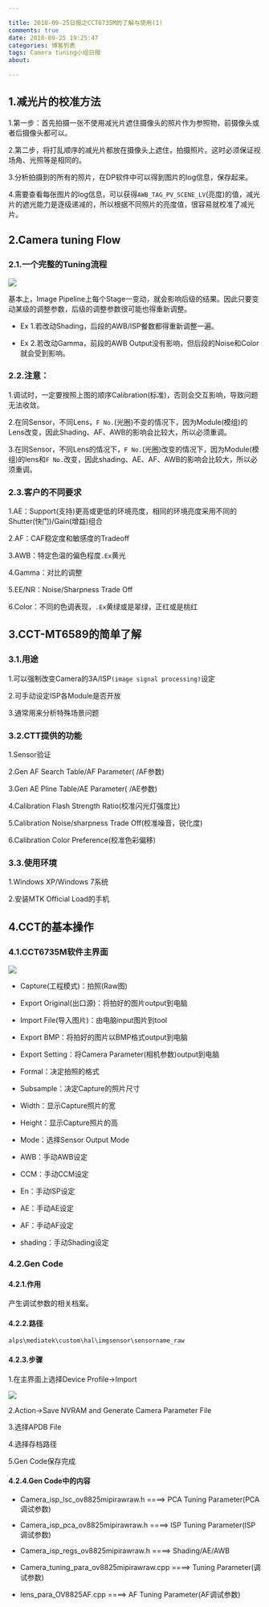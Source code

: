 ```yaml
---

title: 2018-09-25日报之CCT6735M的了解与使用(1)
comments: true
date: 2018-09-25 19:25:47
categories: 博客列表
tags: Camera tuning小组日报
about:

---
```


## 1.减光片的校准方法

1.第一步：首先拍摄一张不使用减光片遮住摄像头的照片作为参照物，前摄像头或者后摄像头都可以。

2.第二步，将打乱顺序的减光片都放在摄像头上遮住，拍摄照片。这时必须保证视场角、光照等是相同的。

3.分析拍摄到的所有的照片，在DP软件中可以得到图片的log信息，保存起来。

4.需要查看每张图片的log信息，可以获得`AWB_TAG_PV_SCENE_LV`(亮度)的值，减光片的遮光能力是逐级递减的，所以根据不同照片的亮度值，很容易就校准了减光片。

## 2.Camera tuning Flow

### 2.1.一个完整的Tuning流程

![ ](https://www.cnblogs.com/images/cnblogs_com/cliy-10/1299108/o_70.png)

基本上，Image Pipeline上每个Stage一变动，就会影响后级的结果。因此只要变动某级的调整参数，后级的调整参数很可能也得重新调整。

* Ex 1.若改动Shading，后段的AWB/ISP餐数都得重新调整一遍。

* Ex 2.若改动Gamma，前段的AWB Output没有影响，但后段的Noise和Color就会受到影响。

### 2.2.注意：

1.调试时，一定要按照上图的顺序Calibration(标准)，否则会交互影响，导致问题无法收敛。

2.在同Sensor，不同Lens，`F No.`(光圈)不变的情况下，因为Module(模组)的Lens改变，因此Shading、AF、AWB的影响会比较大，所以必须重调。

3.在同Sensor，不同Lens的情况下，`F No.`(光圈)改变的情况下，因为Module(模组)的lens和`F No.`改变，因此shading、AE、AF、AWB的影响会比较大，所以必须重调。

### 2.3.客户的不同要求

1.AE：Support(支持)更高或更低的环境亮度，相同的环境亮度采用不同的Shutter(快门)/Gain(增益)组合

2.AF：CAF稳定度和敏感度的Tradeoff

3.AWB：特定色温的偏色程度`.Ex`黄光

4.Gamma：对比的调整

5.EE/NR：Noise/Sharpness Trade Off

6.Color：不同的色调表现，`.Ex`黄绿或是翠绿，正红或是桃红

## 3.CCT-MT6589的简单了解

### 3.1.用途

1.可以强制改变Camera的3A/ISP`(image signal processing)`设定

2.可手动设定ISP各Module是否开放

3.通常用来分析特殊场景问题

### 3.2.CTT提供的功能

1.Sensor验证

2.Gen AF Search Table/AF Parameter( /AF参数)

3.Gen AE Pline Table/AE Parameter( /AE参数)

4.Calibration Flash Strength Ratio(校准闪光灯强度比)

5.Calibration Noise/sharpness Trade Off(校准噪音，锐化度)

6.Calibration Color Preference(校准色彩偏移)

### 3.3.使用环境

1.Windows XP/Windows 7系统

2.安装MTK Official Load的手机

## 4.CCT的基本操作

### 4.1.CCT6735M软件主界面

![ ](https://www.cnblogs.com/images/cnblogs_com/cliy-10/1299108/o_72.png)

* Capture(工程模式)：拍照(Raw图)

* Export Original(出口源)：将拍好的图片output到电脑

* Import File(导入图片)：由电脑input图片到tool

* Export BMP：将拍好的图片以BMP格式output到电脑

* Export Setting：将Camera Parameter(相机参数)output到电脑

* Formal：决定拍照的格式

* Subsample：决定Capture的照片尺寸

* Width：显示Capture照片的宽

* Height：显示Capture照片的高

* Mode：选择Sensor Output Mode

* AWB：手动AWB设定

* CCM：手动CCM设定

* En：手动ISP设定

* AE：手动AE设定

* AF：手动AF设定

* shading：手动Shading设定

### 4.2.Gen Code

#### 4.2.1.作用

产生调试参数的相关档案。

#### 4.2.2.路径

`alps\mediatek\custom\hal\imgsensor\sensorname_raw`

#### 4.2.3.步骤

1.在主界面上选择Device Profile->Import

![ ](https://www.cnblogs.com/images/cnblogs_com/cliy-10/1299108/o_73.png)

2.Action->Save NVRAM and Generate Camera Parameter File

3.选择APDB File

4.选择存档路径

5.Gen Code保存完成

#### 4.2.4.Gen Code中的内容

* Camera_isp_lsc_ov8825mipirawraw.h  ====> PCA Tuning Parameter(PCA调试参数)

* Camera_isp_pca_ov8825mipirawraw.h  ====> ISP Tuning Parameter(ISP调试参数)

* Camera_isp_regs_ov8825mipirawraw.h ====> Shading/AE/AWB

* Camera_tuning_para_ov8825mipirawraw.cpp ====> Tuning Parameter(调试参数)

* lens_para_OV8825AF.cpp ====> AF Tuning Parameter(AF调试参数)